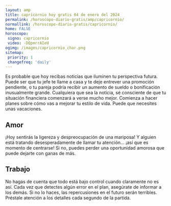 ```yaml
---
layout: amp
title: capricornio hoy gratis 04 de enero del 2024 
permalink: /horoscopo-diario-gratis/amp/capricornio/
normallink: /horoscopo-diario-gratis/capricornio/
home: FALSE
horoscopo:
 signo: capricornio
 video: -DQpmrrAIeU
ogimg: /images/capricornio_char.png
sitemap:
 priority: 1
 changefreq: 'daily'
---
```



Es probable que hoy recibas noticias que iluminen tu perspectiva futura. Puede ser que tu jefe te llame a casa y te deje entrever una promoción pendiente, o tu pareja podría recibir un aumento de sueldo o bonificación inusualmente grande. Cualquiera que sea la noticia, sé consciente de que tu situación financiera comenzará a verse mucho mejor. Comienza a hacer planes sobre cómo vas a mejorar tu estilo de vida. Puede que necesites unas vacaciones.

## Amor

¡Hoy sentirás la ligereza y despreocupación de una mariposa! Y alguien está tratando desesperadamente de llamar tu atención... ¡así que es momento de centrarse! Si no, puedes perder una oportunidad amorosa que puede dejarte con ganas de más.

## Trabajo

No hagas de cuenta que todo está bajo control cuando claramente no es así. Cada vez que detectes algún error en el plan, asegúrate de informar a los demás. Si no lo haces, las repercusiones en el futuro serán terribles. Préstale atención a los detalles cada segundo de la partida.